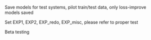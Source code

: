 Save models for test systems, pilot train/test data, only loss-improve models saved
        
Set EXP1, EXP2, EXP_redo, EXP_misc, please refer to proper test
       
Beta testing
  
   
 
